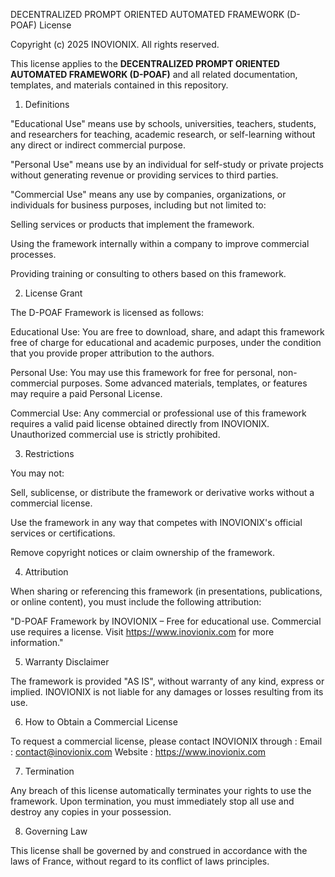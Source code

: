 DECENTRALIZED PROMPT ORIENTED AUTOMATED FRAMEWORK (D-POAF) License

Copyright (c) 2025 INOVIONIX. All rights reserved.

This license applies to the **DECENTRALIZED PROMPT ORIENTED AUTOMATED FRAMEWORK (D-POAF)** and all related documentation, templates, and materials contained in this repository.

1. Definitions

"Educational Use" means use by schools, universities, teachers, students, and researchers for teaching, academic research, or self-learning without any direct or indirect commercial purpose.

"Personal Use" means use by an individual for self-study or private projects without generating revenue or providing services to third parties.

"Commercial Use" means any use by companies, organizations, or individuals for business purposes, including but not limited to:

Selling services or products that implement the framework.

Using the framework internally within a company to improve commercial processes.

Providing training or consulting to others based on this framework.

2. License Grant

The D-POAF Framework is licensed as follows:

Educational Use:
You are free to download, share, and adapt this framework free of charge for educational and academic purposes, under the condition that you provide proper attribution to the authors.

Personal Use:
You may use this framework for free for personal, non-commercial purposes.
Some advanced materials, templates, or features may require a paid Personal License.

Commercial Use:
Any commercial or professional use of this framework requires a valid paid license obtained directly from INOVIONIX.
Unauthorized commercial use is strictly prohibited.

3. Restrictions

You may not:

Sell, sublicense, or distribute the framework or derivative works without a commercial license.

Use the framework in any way that competes with INOVIONIX's official services or certifications.

Remove copyright notices or claim ownership of the framework.

4. Attribution

When sharing or referencing this framework (in presentations, publications, or online content), you must include the following attribution:

"D-POAF Framework by INOVIONIX – Free for educational use.
Commercial use requires a license. Visit https://www.inovionix.com for more information."

5. Warranty Disclaimer

The framework is provided "AS IS", without warranty of any kind, express or implied.
INOVIONIX is not liable for any damages or losses resulting from its use.

6. How to Obtain a Commercial License

To request a commercial license, please contact INOVIONIX through :
Email : contact@inovionix.com
Website : https://www.inovionix.com

7. Termination

Any breach of this license automatically terminates your rights to use the framework.
Upon termination, you must immediately stop all use and destroy any copies in your possession.

8. Governing Law

This license shall be governed by and construed in accordance with the laws of France, without regard to its conflict of laws principles.
